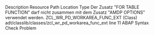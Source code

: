 Description	Resource	Path	Location	Type
Der Zusatz "FOR TABLE FUNCTION" darf nicht zusammen mit dem Zusatz "AMDP OPTIONS" verwendet werden.	ZCL_WR_PD_WORKAREA_FUNC_EXT (Class)	adt/classlib/classes/zcl_wr_pd_workarea_func_ext	line 11	ABAP Syntax Check Problem
